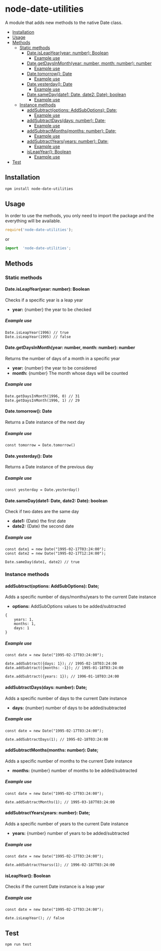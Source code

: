 # node-date-utilities
A module that adds new methods to the native Date class. 
- [Installation](#installation)
- [Usage](#usage)
- [Methods](#methods)
  * [Static methods](#static-methods)
    + [Date.isLeapYear(year: number): Boolean](#dateisleapyear-year--number---boolean)
      - [Example use](#example-use)
    + [Date.getDaysInMonth(year: number, month: number): number](#dategetdaysinmonth-year--number--month--number---number)
      - [Example use](#example-use-1)
    + [Date.tomorrow(): Date](#datetomorrow----date)
      - [Example use](#example-use-2)
    + [Date.yesterday(): Date](#dateyesterday----date)
      - [Example use](#example-use-3)
    + [Date.sameDay(date1: Date, date2: Date): boolean](#datesameday-date1--date--date2--date---boolean)
      - [Example use](#example-use-4)
  * [Instance methods](#instance-methods)
    + [addSubtract(options: AddSubOptions): Date;](#addsubtract-options--addsuboptions---date-)
      - [Example use](#example-use-5)
    + [addSubtractDays(days: number): Date;](#addsubtractdays-days--number---date-)
      - [Example use](#example-use-6)
    + [addSubtractMonths(months: number): Date;](#addsubtractmonths-months--number---date-)
      - [Example use](#example-use-7)
    + [addSubtractYears(years: number): Date;](#addsubtractyears-years--number---date-)
      - [Example use](#example-use-8)
    + [isLeapYear(): Boolean](#isleapyear----boolean)
      - [Example use](#example-use-9)
- [Test](#test)
  
## Installation 
```sh
npm install node-date-utilities
```
## Usage
In order to use the methods, you only need to import the package and the everything will be available.
```javascript
require('node-date-utilities');
```
or
```typescript
import  'node-date-utilities';
```

## Methods
### Static methods
#### Date.isLeapYear(year: number): Boolean
Checks if a specific year is a leap year
-   **year:** {number} the year to be checked

##### Example use
```
Date.isLeapYear(1996) // true
Date.isLeapYear(1995) // false
```


#### Date.getDaysInMonth(year: number, month: number): number
Returns the number of days of a month in a specific year
-   **year:** {number} the year to be considered
-   **month:** {number} The month whose days will be counted

##### Example use
```
Date.getDaysInMonth(1996, 0) // 31
Date.getDaysInMonth(1996, 1) // 29
```


#### Date.tomorrow(): Date
Returns a Date instance of the next day

##### Example use
```
const tomorrow = Date.tomorrow() 
```


#### Date.yesterday(): Date
Returns a Date instance of the previous day

##### Example use
```
const yesterday = Date.yesterday() 
```


#### Date.sameDay(date1: Date, date2: Date): boolean
Check if two dates are the same day
-   **date1:** {Date} the first date
-   **date2:** {Date} the second date

##### Example use
```
const date1 = new Date("1995-02-17T03:24:00");
const date2 = new Date("1995-02-17T12:24:00");

Date.sameDay(date1, date2) // true
```

### Instance methods
#### addSubtract(options: AddSubOptions): Date;

Adds a specific number of days/months/years to the current Date instance
-   **options:** AddSubOptions values to be added/subtracted
```
{
    years: 1,
    months: 1,
    days: 1
}
```
##### Example use
```
const date = new Date("1995-02-17T03:24:00");

date.addSubtract({days: 1}); // 1995-02-18T03:24:00
date.addSubtract({months: -1}); // 1995-01-18T03:24:00

date.addSubtract({years: 1}); // 1996-01-18T03:24:00
```

#### addSubtractDays(days: number): Date;

Adds a specific number of days to the current Date instance
-   **days:** {number} number of days to be added/subtracted

##### Example use
```
const date = new Date("1995-02-17T03:24:00");

date.addSubtractDays(1); // 1995-02-18T03:24:00
```

#### addSubtractMonths(months: number): Date;

Adds a specific number of months to the current Date instance
-   **months:** {number} number of months to be added/subtracted

##### Example use
```
const date = new Date("1995-02-17T03:24:00");

date.addSubtractMonths(1); // 1995-03-187T03:24:00
```


#### addSubtractYears(years: number): Date;

Adds a specific number of years to the current Date instance
-   **years:** {number} number of years to be added/subtracted

##### Example use
```
const date = new Date("1995-02-17T03:24:00");

date.addSubtractYearss(1); // 1996-02-187T03:24:00
```

#### isLeapYear(): Boolean

Checks if the current Date instance is a leap year

##### Example use
```
const date = new Date("1995-02-17T03:24:00");

date.isLeapYear(); // false
```

## Test 
```sh
npm run test
```